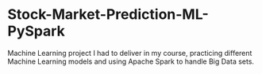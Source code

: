 # Stock-Market-Prediction-ML-PySpark
Machine Learning project I had to deliver in my course, practicing different Machine Learning models and using Apache Spark to handle Big Data sets.
